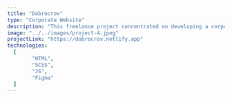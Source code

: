 ```yaml
---
title: "Dobrocrov"
type: "Corporate Website"
description: "This freelance project concentrated on developing a corporate website with HTML, SCSS, and JS. Collaboration was essential, involving close coordination with a designer and another team member responsible for migrating the site to a Content Management System (CMS). The distinctive aspect of this endeavor was the utilization of a Tilda template, bringing an unconventional touch to the development process. The client expressed complete satisfaction with the project's outcomes, affirming its success and distinctive character."
image: "../../images/project-4.jpeg"
projectLink: "https://dobrocrov.netlify.app"
technologies:
  [
		"HTML",
		"SCSS",
		"JS",
		"Figma"
  ]
---
```


